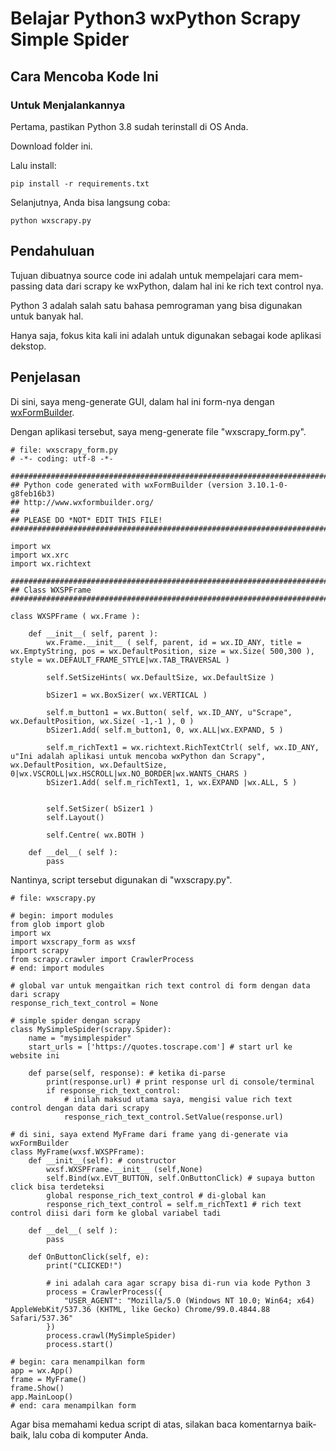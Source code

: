 # Belajar Python3 wxPython Scrapy Simple Spider

## Cara Mencoba Kode Ini

### Untuk Menjalankannya

Pertama, pastikan Python 3.8 sudah terinstall di OS Anda.

Download folder ini.

Lalu install:

```
pip install -r requirements.txt 
```

Selanjutnya, Anda bisa langsung coba:

```
python wxscrapy.py
```

## Pendahuluan

Tujuan dibuatnya source code ini adalah untuk mempelajari cara mem-passing data dari scrapy ke wxPython, dalam hal ini ke rich text control nya.

Python 3 adalah salah satu bahasa pemrograman yang bisa digunakan untuk banyak hal.

Hanya saja, fokus kita kali ini adalah untuk digunakan sebagai kode aplikasi dekstop.

## Penjelasan

Di sini, saya meng-generate GUI, dalam hal ini form-nya dengan [wxFormBuilder](https://github.com/wxFormBuilder/wxFormBuilder).

Dengan aplikasi tersebut, saya meng-generate file "wxscrapy_form.py".

```
# file: wxscrapy_form.py
# -*- coding: utf-8 -*-

###########################################################################
## Python code generated with wxFormBuilder (version 3.10.1-0-g8feb16b3)
## http://www.wxformbuilder.org/
##
## PLEASE DO *NOT* EDIT THIS FILE!
###########################################################################

import wx
import wx.xrc
import wx.richtext

###########################################################################
## Class WXSPFrame
###########################################################################

class WXSPFrame ( wx.Frame ):

    def __init__( self, parent ):
        wx.Frame.__init__ ( self, parent, id = wx.ID_ANY, title = wx.EmptyString, pos = wx.DefaultPosition, size = wx.Size( 500,300 ), style = wx.DEFAULT_FRAME_STYLE|wx.TAB_TRAVERSAL )

        self.SetSizeHints( wx.DefaultSize, wx.DefaultSize )

        bSizer1 = wx.BoxSizer( wx.VERTICAL )

        self.m_button1 = wx.Button( self, wx.ID_ANY, u"Scrape", wx.DefaultPosition, wx.Size( -1,-1 ), 0 )
        bSizer1.Add( self.m_button1, 0, wx.ALL|wx.EXPAND, 5 )

        self.m_richText1 = wx.richtext.RichTextCtrl( self, wx.ID_ANY, u"Ini adalah aplikasi untuk mencoba wxPython dan Scrapy", wx.DefaultPosition, wx.DefaultSize, 0|wx.VSCROLL|wx.HSCROLL|wx.NO_BORDER|wx.WANTS_CHARS )
        bSizer1.Add( self.m_richText1, 1, wx.EXPAND |wx.ALL, 5 )


        self.SetSizer( bSizer1 )
        self.Layout()

        self.Centre( wx.BOTH )

    def __del__( self ):
        pass
```

Nantinya, script tersebut digunakan di  "wxscrapy.py".

```
# file: wxscrapy.py

# begin: import modules
from glob import glob
import wx
import wxscrapy_form as wxsf
import scrapy
from scrapy.crawler import CrawlerProcess
# end: import modules

# global var untuk mengaitkan rich text control di form dengan data dari scrapy
response_rich_text_control = None

# simple spider dengan scrapy
class MySimpleSpider(scrapy.Spider):
    name = "mysimplespider"
    start_urls = ['https://quotes.toscrape.com'] # start url ke website ini

    def parse(self, response): # ketika di-parse
        print(response.url) # print response url di console/terminal
        if response_rich_text_control:
            # inilah maksud utama saya, mengisi value rich text control dengan data dari scrapy
            response_rich_text_control.SetValue(response.url)

# di sini, saya extend MyFrame dari frame yang di-generate via wxFormBuilder
class MyFrame(wxsf.WXSPFrame):
    def __init__(self): # constructor
        wxsf.WXSPFrame.__init__ (self,None)
        self.Bind(wx.EVT_BUTTON, self.OnButtonClick) # supaya button click bisa terdeteksi
        global response_rich_text_control # di-global kan
        response_rich_text_control = self.m_richText1 # rich text control diisi dari form ke global variabel tadi

    def __del__( self ):
        pass

    def OnButtonClick(self, e):
        print("CLICKED!")

        # ini adalah cara agar scrapy bisa di-run via kode Python 3
        process = CrawlerProcess({
            "USER_AGENT": "Mozilla/5.0 (Windows NT 10.0; Win64; x64) AppleWebKit/537.36 (KHTML, like Gecko) Chrome/99.0.4844.88 Safari/537.36"
        })
        process.crawl(MySimpleSpider)
        process.start()

# begin: cara menampilkan form
app = wx.App()
frame = MyFrame()
frame.Show()
app.MainLoop()
# end: cara menampilkan form
```

Agar bisa memahami kedua script di atas, silakan baca komentarnya baik-baik, lalu coba di komputer Anda.
